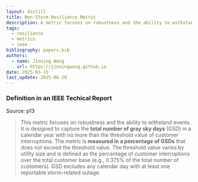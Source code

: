 ```yaml
---
layout: distill
title: Non-Storm Resilience Metric
description: A metric focuses on robustness and the ability to withstand events.
tags:
  - resilience
  - metrics
  - ieee
bibliography: papers.bib
authors:
  - name: Jinning Wang
    url: https://jinningwang.github.io
date: 2025-03-15
last_update: 2025-06-20
---
```


### Definition in an IEEE Techical Report

Source: <d-cite key="chiu2020resilience"></d-cite> p13

> This metric focuses on robustness and the ability to withstand events.
> It is designed to capture the **total number of gray sky days** (GSD) in a calendar year with no more than the threshold value of customer interruptions.
> The metric is **measured in a percentage of GSDs** that does not exceed the threshold value.
> The threshold value varies by utility size and is defined as the percentage of customer interruptions over the total customer base (e.g., 0.375% of the total number of customers).
> GSD excludes any calendar day with at least one reportable storm-related outage.
